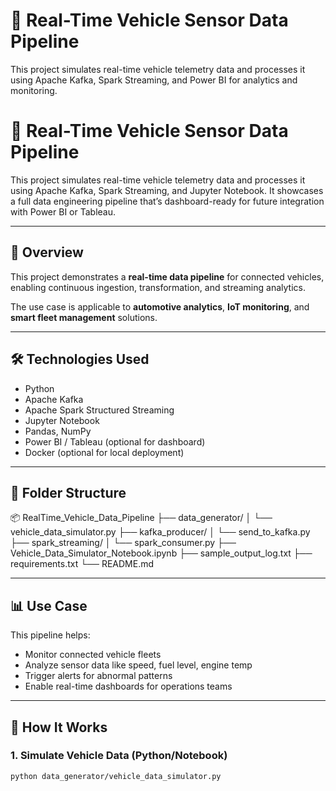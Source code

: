 # 🚗 Real-Time Vehicle Sensor Data Pipeline

This project simulates real-time vehicle telemetry data and processes it using Apache Kafka, Spark Streaming, and Power BI for analytics and monitoring.
# 🚗 Real-Time Vehicle Sensor Data Pipeline

This project simulates real-time vehicle telemetry data and processes it using Apache Kafka, Spark Streaming, and Jupyter Notebook. It showcases a full data engineering pipeline that’s dashboard-ready for future integration with Power BI or Tableau.

---

## 📌 Overview

This project demonstrates a **real-time data pipeline** for connected vehicles, enabling continuous ingestion, transformation, and streaming analytics.

The use case is applicable to **automotive analytics**, **IoT monitoring**, and **smart fleet management** solutions.

---

## 🛠️ Technologies Used

- Python
- Apache Kafka
- Apache Spark Structured Streaming
- Jupyter Notebook
- Pandas, NumPy
- Power BI / Tableau (optional for dashboard)
- Docker (optional for local deployment)

---

## 📁 Folder Structure

📦 RealTime_Vehicle_Data_Pipeline
├── data_generator/
│   └── vehicle_data_simulator.py
├── kafka_producer/
│   └── send_to_kafka.py
├── spark_streaming/
│   └── spark_consumer.py
├── Vehicle_Data_Simulator_Notebook.ipynb
├── sample_output_log.txt
├── requirements.txt
└── README.md

---

## 📊 Use Case

This pipeline helps:
- Monitor connected vehicle fleets
- Analyze sensor data like speed, fuel level, engine temp
- Trigger alerts for abnormal patterns
- Enable real-time dashboards for operations teams

---

## 🚀 How It Works

### 1. Simulate Vehicle Data (Python/Notebook)

```bash
python data_generator/vehicle_data_simulator.py
